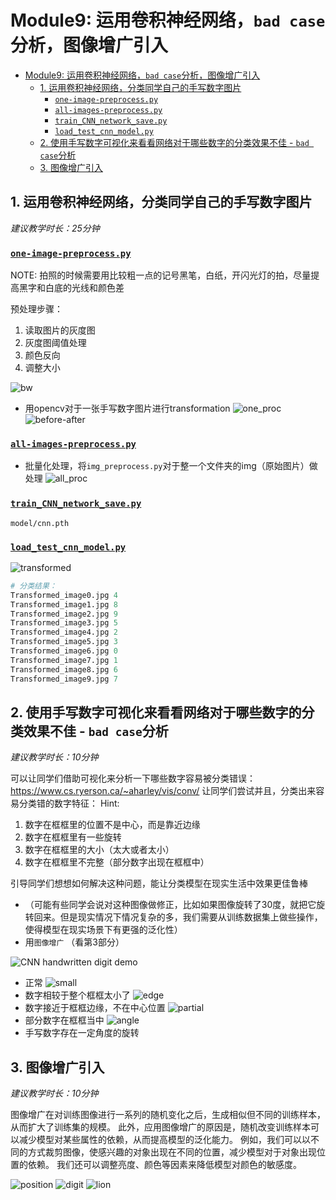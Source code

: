 # Module9: 运用卷积神经网络，`bad case`分析，图像增广引入

- [Module9: 运用卷积神经网络，`bad case`分析，图像增广引入](#module9-运用卷积神经网络bad-case分析图像增广引入)
  - [1. 运用卷积神经网络，分类同学自己的手写数字图片](#1-运用卷积神经网络分类同学自己的手写数字图片)
    - [`one-image-preprocess.py`](#one-image-preprocesspy)
    - [`all-images-preprocess.py`](#all-images-preprocesspy)
    - [`train_CNN_network_save.py`](#train_cnn_network_savepy)
    - [`load_test_cnn_model.py`](#load_test_cnn_modelpy)
  - [2. 使用手写数字可视化来看看网络对于哪些数字的分类效果不佳 - `bad case`分析](#2-使用手写数字可视化来看看网络对于哪些数字的分类效果不佳---bad-case分析)
  - [3. 图像增广引入](#3-图像增广引入)

## 1. 运用卷积神经网络，分类同学自己的手写数字图片

*建议教学时长：25分钟*

### [`one-image-preprocess.py`](/Module9/img_preprocess.py)

NOTE: 拍照的时候需要用比较粗一点的记号黑笔，白纸，开闪光灯的拍，尽量提高黑字和白底的光线和颜色差

预处理步骤：
1. 读取图片的灰度图
2. 灰度图阈值处理
3. 颜色反向
4. 调整大小

![bw](/Module9/md_img/b-w.png)  
- 用opencv对于一张手写数字图片进行transformation
![one_proc](/Module9/md_img/one_proc.png)
![before-after](md_img/before_after.png)
### [`all-images-preprocess.py`](/Module9/all_img_preprocess.py)
- 批量化处理，将`img_preprocess.py`对于整一个文件夹的img（原始图片）做处理
![all_proc](/Module9/md_img/all_preproc.png)
### [`train_CNN_network_save.py`](/Module9/train_CNN_network_save.py)
`model/cnn.pth`
### [`load_test_cnn_model.py`](/Module9/load_test_cnn_model.py)

![transformed](/Module9/md_img/transformed.png)
```python
# 分类结果：
Transformed_image0.jpg 4
Transformed_image1.jpg 8
Transformed_image2.jpg 9
Transformed_image3.jpg 5
Transformed_image4.jpg 2
Transformed_image5.jpg 3
Transformed_image6.jpg 0
Transformed_image7.jpg 1
Transformed_image8.jpg 6
Transformed_image9.jpg 7
```
## 2. 使用手写数字可视化来看看网络对于哪些数字的分类效果不佳 - `bad case`分析

*建议教学时长：10分钟*

可以让同学们借助可视化来分析一下哪些数字容易被分类错误：https://www.cs.ryerson.ca/~aharley/vis/conv/
让同学们尝试并且，分类出来容易分类错的数字特征：
Hint: 
1. 数字在框框里的位置不是中心，而是靠近边缘
2. 数字在框框里有一些旋转
3. 数字在框框里的大小（太大或者太小）
4. 数字在框框里不完整（部分数字出现在框框中）
  
引导同学们想想如何解决这种问题，能让分类模型在现实生活中效果更佳鲁棒 
- （可能有些同学会说对这种图像做修正，比如如果图像旋转了30度，就把它旋转回来。但是现实情况下情况复杂的多，我们需要从训练数据集上做些操作，使得模型在现实场景下有更强的泛化性）
- 用`图像增广` （看第3部分）

![CNN handwritten digit demo](/Module8/img/CNN%20demo.png)
- 正常
![small](/Module9/md_img/too%20small.png)
- 数字相较于整个框框太小了
![edge](/Module9/md_img/edge.png)
- 数字接近于框框边缘，不在中心位置
![partial](md_img/partial.png)
- 部分数字在框框当中
![angle](md_img/problem.png)
- 手写数字存在一定角度的旋转

## 3. 图像增广引入

*建议教学时长：10分钟*

图像增广在对训练图像进行一系列的随机变化之后，生成相似但不同的训练样本，从而扩大了训练集的规模。 此外，应用图像增广的原因是，随机改变训练样本可以减少模型对某些属性的依赖，从而提高模型的泛化能力。 例如，我们可以以不同的方式裁剪图像，使感兴趣的对象出现在不同的位置，减少模型对于对象出现位置的依赖。 我们还可以调整亮度、颜色等因素来降低模型对颜色的敏感度。

![position](/Module9/md_img/img_aug0.png)
![digit](/Module9/md_img/img_aug1.png)
![lion](/Module9/md_img/img_aug2.png)